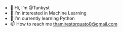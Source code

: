 - 👋 Hi, I’m @Tunkyst
- 👀 I’m interested in Machine Learning
- 🌱 I’m currently learning Python
- 📫 How to reach me thamirestorquato0@gmail.com

<!---
Tunkyst/Tunkyst is a ✨ special ✨ repository because its `README.md` (this file) appears on your GitHub profile.
You can click the Preview link to take a look at your changes.
--->
